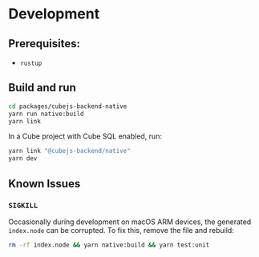 # Development

## Prerequisites:

- `rustup`

## Build and run

```bash
cd packages/cubejs-backend-native
yarn run native:build
yarn link
```

In a Cube project with Cube SQL enabled, run:

```bash
yarn link "@cubejs-backend/native"
yarn dev
```

## Known Issues

### `SIGKILL`

Occasionally during development on macOS ARM devices, the generated `index.node`
can be corrupted. To fix this, remove the file and rebuild:

```bash
rm -rf index.node && yarn native:build && yarn test:unit
```
